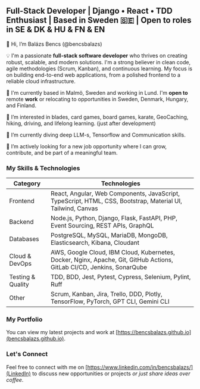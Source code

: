 ## Full-Stack Developer | Django • React • TDD Enthusiast | Based in Sweden 🇸🇪 | Open to roles in SE & DK & HU & FN & EN

👋 Hi, I’m Balázs Bencs (@bencsbalazs)

💡 I'm a passionate **full-stack software developer** who thrives on creating robust, scalable, and modern solutions. I'm a strong believer in clean code, agile methodologies (Scrum, Kanban), and continuous learning. My focus is on building end-to-end web applications, from a polished frontend to a reliable cloud infrastructure.

📍 I'm currently based in Malmö, Sweden and working in Lund. I'm **open to** remote **work** or relocating to opportunities in Sweden, Denmark, Hungary, and Finland.

🎯 I’m interested in blades, card games, board games, karate, GeoCaching, hiking, driving, and lifelong learning. (just after development)

🌱 I’m currently diving deep LLM-s, Tensorflow and Communication skills.

🚀 I’m actively looking for a new job opportunity where I can grow, contribute, and be part of a meaningful team.

### My Skills & Technologies
|Category |	Technologies |
|----|----|
| Frontend |	React, Angular, Web Components, JavaScript, TypeScript, HTML, CSS, Bootstrap, Material UI, Tailwind, Canvas |
| Backend  |	Node.js, Python, Django, Flask, FastAPI, PHP, Event Sourcing, REST APIs, GraphQL |
| Databases |	PostgreSQL, MySQL, MariaDB, MongoDB, Elasticsearch, Kibana, Cloudant |
| Cloud & DevOps |	AWS, Google Cloud, IBM Cloud, Kubernetes, Docker, Nginx, Apache, Git, GitHub Actions, GitLab CI/CD, Jenkins, SonarQube |
| Testing & Quality |	TDD, BDD, Jest, Pytest, Cypress, Selenium, Pylint, Ruff |
| Other |	Scrum, Kanban, Jira, Trello, DDD, Plotly, TensorFlow, PyTorch, GPT CLI, Gemini CLI |

### My Portfolio
You can view my latest projects and work at [https://bencsbalazs.github.io](bencsbalazs.github.io).

### Let's Connect
Feel free to connect with me on [https://www.linkedin.com/in/bencsbalazs/](LinkedIn) to discuss new opportunities or projects _or just share ideas over coffee_.
